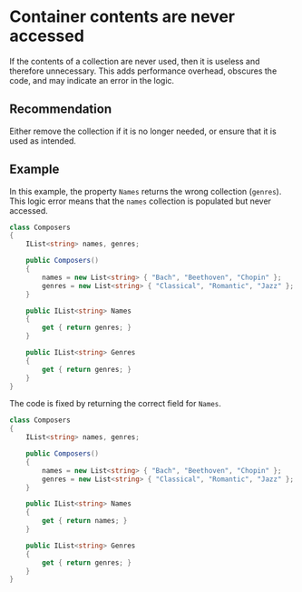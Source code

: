 # Container contents are never accessed
If the contents of a collection are never used, then it is useless and therefore unnecessary. This adds performance overhead, obscures the code, and may indicate an error in the logic.


## Recommendation
Either remove the collection if it is no longer needed, or ensure that it is used as intended.


## Example
In this example, the property `Names` returns the wrong collection (`genres`). This logic error means that the `names` collection is populated but never accessed.


```csharp
class Composers
{
    IList<string> names, genres;

    public Composers()
    {
        names = new List<string> { "Bach", "Beethoven", "Chopin" };
        genres = new List<string> { "Classical", "Romantic", "Jazz" };
    }

    public IList<string> Names
    {
        get { return genres; }
    }

    public IList<string> Genres
    {
        get { return genres; }
    }
}

```
The code is fixed by returning the correct field for `Names`.


```csharp
class Composers
{
    IList<string> names, genres;

    public Composers()
    {
        names = new List<string> { "Bach", "Beethoven", "Chopin" };
        genres = new List<string> { "Classical", "Romantic", "Jazz" };
    }

    public IList<string> Names
    {
        get { return names; }
    }

    public IList<string> Genres
    {
        get { return genres; }
    }
}

```
